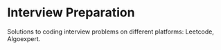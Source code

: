 # Interview Preparation
Solutions to coding interview problems on different platforms: Leetcode, Algoexpert.
